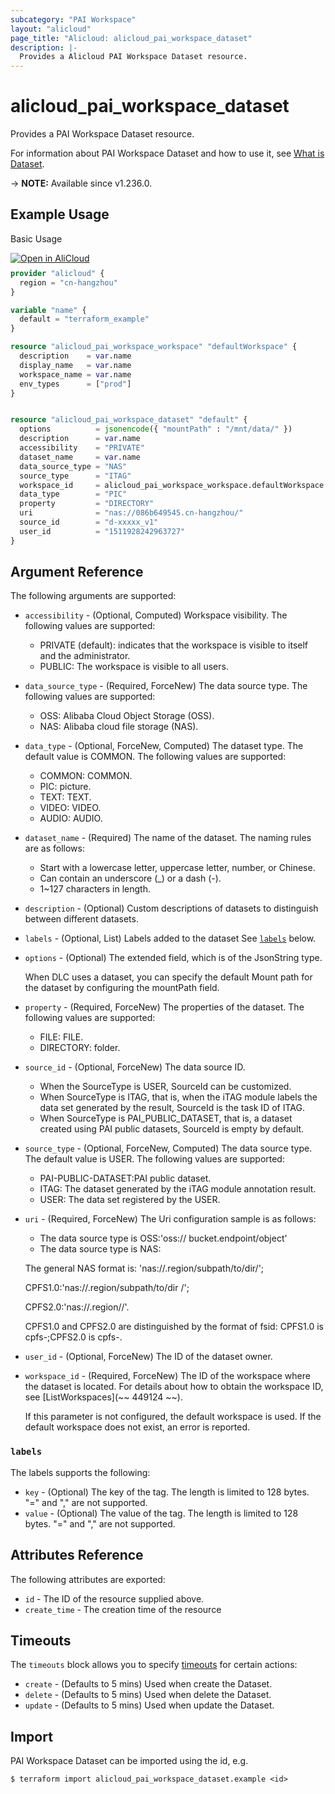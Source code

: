 ```yaml
---
subcategory: "PAI Workspace"
layout: "alicloud"
page_title: "Alicloud: alicloud_pai_workspace_dataset"
description: |-
  Provides a Alicloud PAI Workspace Dataset resource.
---
```


# alicloud_pai_workspace_dataset

Provides a PAI Workspace Dataset resource.



For information about PAI Workspace Dataset and how to use it, see [What is Dataset](https://next.api.alibabacloud.com/document/AIWorkSpace/2021-02-04/CreateDataset).

-> **NOTE:** Available since v1.236.0.

## Example Usage

Basic Usage

<div style="display: block;margin-bottom: 40px;"><div class="oics-button" style="float: right;position: absolute;margin-bottom: 10px;">
  <a href="https://api.aliyun.com/terraform?resource=alicloud_pai_workspace_dataset&exampleId=caf71eae-dca2-b3f0-c0c9-cb5cf346198eb76d3014&activeTab=example&spm=docs.r.pai_workspace_dataset.0.caf71eaedc&intl_lang=EN_US" target="_blank">
    <img alt="Open in AliCloud" src="https://img.alicdn.com/imgextra/i1/O1CN01hjjqXv1uYUlY56FyX_!!6000000006049-55-tps-254-36.svg" style="max-height: 44px; max-width: 100%;">
  </a>
</div></div>

```terraform
provider "alicloud" {
  region = "cn-hangzhou"
}

variable "name" {
  default = "terraform_example"
}

resource "alicloud_pai_workspace_workspace" "defaultWorkspace" {
  description    = var.name
  display_name   = var.name
  workspace_name = var.name
  env_types      = ["prod"]
}


resource "alicloud_pai_workspace_dataset" "default" {
  options          = jsonencode({ "mountPath" : "/mnt/data/" })
  description      = var.name
  accessibility    = "PRIVATE"
  dataset_name     = var.name
  data_source_type = "NAS"
  source_type      = "ITAG"
  workspace_id     = alicloud_pai_workspace_workspace.defaultWorkspace.id
  data_type        = "PIC"
  property         = "DIRECTORY"
  uri              = "nas://086b649545.cn-hangzhou/"
  source_id        = "d-xxxxx_v1"
  user_id          = "1511928242963727"
}
```

## Argument Reference

The following arguments are supported:
* `accessibility` - (Optional, Computed) Workspace visibility. The following values are supported:
  - PRIVATE (default): indicates that the workspace is visible to itself and the administrator.
  - PUBLIC: The workspace is visible to all users.
* `data_source_type` - (Required, ForceNew) The data source type. The following values are supported:
  - OSS: Alibaba Cloud Object Storage (OSS).
  - NAS: Alibaba cloud file storage (NAS).
* `data_type` - (Optional, ForceNew, Computed) The dataset type. The default value is COMMON. The following values are supported:
  - COMMON: COMMON.
  - PIC: picture.
  - TEXT: TEXT.
  - VIDEO: VIDEO.
  - AUDIO: AUDIO.
* `dataset_name` - (Required) The name of the dataset. The naming rules are as follows:
  - Start with a lowercase letter, uppercase letter, number, or Chinese.
  - Can contain an underscore (_) or a dash (-).
  - 1~127 characters in length.
* `description` - (Optional) Custom descriptions of datasets to distinguish between different datasets.
* `labels` - (Optional, List) Labels added to the dataset See [`labels`](#labels) below.
* `options` - (Optional) The extended field, which is of the JsonString type.

  When DLC uses a dataset, you can specify the default Mount path for the dataset by configuring the mountPath field.
* `property` - (Required, ForceNew) The properties of the dataset. The following values are supported:
  - FILE: FILE.
  - DIRECTORY: folder.
* `source_id` - (Optional, ForceNew) The data source ID.
  - When the SourceType is USER, SourceId can be customized.
  - When SourceType is ITAG, that is, when the iTAG module labels the data set generated by the result, SourceId is the task ID of ITAG.
  - When SourceType is PAI_PUBLIC_DATASET, that is, a dataset created using PAI public datasets, SourceId is empty by default.
* `source_type` - (Optional, ForceNew, Computed) The data source type. The default value is USER. The following values are supported:
  - PAI-PUBLIC-DATASET:PAI public dataset.
  - ITAG: The dataset generated by the iTAG module annotation result.
  - USER: The data set registered by the USER.
* `uri` - (Required, ForceNew) The Uri configuration sample is as follows:
  - The data source type is OSS:'oss:// bucket.endpoint/object'
  - The data source type is NAS:

  The general NAS format is: 'nas://.region/subpath/to/dir/';

  CPFS1.0:'nas://.region/subpath/to/dir /';

  CPFS2.0:'nas://.region//'.

  CPFS1.0 and CPFS2.0 are distinguished by the format of fsid: CPFS1.0 is cpfs-;CPFS2.0 is cpfs-.
* `user_id` - (Optional, ForceNew) The ID of the dataset owner.
* `workspace_id` - (Required, ForceNew) The ID of the workspace where the dataset is located. For details about how to obtain the workspace ID, see [ListWorkspaces](~~ 449124 ~~).

  If this parameter is not configured, the default workspace is used. If the default workspace does not exist, an error is reported.

### `labels`

The labels supports the following:
* `key` - (Optional) The key of the tag. The length is limited to 128 bytes. "=" and "," are not supported.
* `value` - (Optional) The value of the tag. The length is limited to 128 bytes. "=" and "," are not supported.

## Attributes Reference

The following attributes are exported:
* `id` - The ID of the resource supplied above.
* `create_time` - The creation time of the resource

## Timeouts

The `timeouts` block allows you to specify [timeouts](https://www.terraform.io/docs/configuration-0-11/resources.html#timeouts) for certain actions:
* `create` - (Defaults to 5 mins) Used when create the Dataset.
* `delete` - (Defaults to 5 mins) Used when delete the Dataset.
* `update` - (Defaults to 5 mins) Used when update the Dataset.

## Import

PAI Workspace Dataset can be imported using the id, e.g.

```shell
$ terraform import alicloud_pai_workspace_dataset.example <id>
```